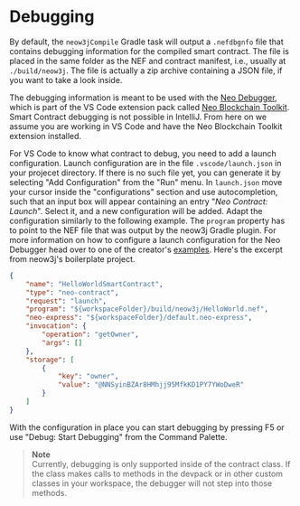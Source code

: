 # Debugging

By default, the `neow3jCompile` Gradle task will output a `.nefdbgnfo` file that contains debugging information for the
compiled smart contract. The file is placed in the same folder as the NEF and contract manifest, i.e., usually at
`./build/neow3j`. The file is actually a zip archive containing a JSON file, if you want to take a look inside.

The debugging information is meant to be used with the [Neo
Debugger](https://github.com/neo-project/neo-debugger), which is part of the VS Code extension pack called 
[Neo Blockchain Toolkit](https://marketplace.visualstudio.com/items?itemName=ngd-seattle.neo-blockchain-toolkit).
Smart Contract debugging is not possible in IntelliJ. From here on we assume you are working in VS Code and have the Neo
Blockchain Toolkit extension installed.

For VS Code to know what contract to debug, you need to add a launch configuration. Launch configuration are in the file
`.vscode/launch.json` in your projecet directory. If there is no such file yet, you can generate it by selecting "Add
Configuration" from the "Run" menu. 
In `launch.json` move your cursor inside the "configurations" section and use autocompletion, such that an input box
will appear containing an entry "*Neo Contract: Launch*". Select it, and a new configuration will be added. Adapt the
configuration similarly to the following example. The `program` property has to point to the NEF file that was output by
the neow3j Gradle plugin. For more information on how to configure a launch configuration for the Neo Debugger head over
to one of the creator's [examples](https://github.com/devhawk/safe-purchase-sample/blob/master/.vscode/launch.json).
Here's the excerpt from neow3j's boilerplate project.

```json
{
    "name": "HelloWorldSmartContract",
    "type": "neo-contract",
    "request": "launch",
    "program": "${workspaceFolder}/build/neow3j/HelloWorld.nef",
    "neo-express": "${workspaceFolder}/default.neo-express",
    "invocation": {
        "operation": "getOwner",
        "args": []
    },
    "storage": [
        {
            "key": "owner",
            "value": "@NNSyinBZAr8HMhjj95MfkKD1PY7YWoDweR"
        }
    ]
}
```

With the configuration in place you can start debugging by pressing F5 or use "Debug: Start Debugging" from the Command
Palette.

> **Note**  
Currently, debugging is only supported inside of the contract class. If the class makes calls to methods in the devpack
or in other custom classes in your workspace, the debugger will not step into those methods.